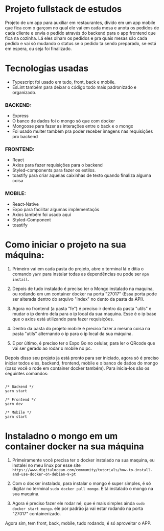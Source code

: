 # Projeto fullstack de estudos
Projeto de um app para auxiliar em restaurantes, divido em um app mobile que fica com o garçom no qual ele vai em cada mesa e anota os pedidos de cada cliente e envia o pedido através do backend para o app frontend que fica na cozinha. Lá eles olham os pedidos e pra quais mesas são cada pedido e vai só mudando o status se o pedido ta sendo preparado, se está em espera, ou seja foi finalizado.

# Tecnologias usadas
* Typescript foi usado em tudo, front, back e mobile.
* EsLint também para deixar o código todo mais padronizado e organizado.

### BACKEND:
* Express
* O banco de dados foi o mongo só que com docker 
* Mongoose para fazer as interações entre o back e o mongo
* Foi usado multer também pra poder receber imagens nas requisições pro backend


### FRONTEND:
* React
* Axios para fazer requisições para o backend
* Styled-components para fazer os estilos.
* toastify para criar aquelas caixinhas de texto quando finaliza alguma coisa

### MOBILE:
* React-Native
* Expo para facilitar algumas implementaçõs
* Axios também foi usado aqui
* Styled-Component
* toastify


# Como iniciar o projeto na sua máquina:
1. Primeiro vai em cada pasta do projeto, abre o terminal lá e ditia o comando `yarn` para instalar todas as dependências ou pode ser `npm install`.

2. Depois de tudo instalado é preciso ter o Mongo instalado na maquina, ou rodando em um container docker na porta "27017" (Essa porta pode ser alterada dentro do arquivo "index" no dento da pasta da API).

3. Agora no frontend (a pasta "fe") é preciso ir dentro da pasta "utils" e mudar o ip dentro dela para o ip local da sua maquina. Esse é o ip base que o axios está utilizando para fazer requisições. 

4. Dentro da pasta do projeto mobile é preciso fazer a mesma coisa na pasta "utils" alternando o ip para o ip local da sua máquina.

5. E por último, é preciso ter o Expo Go no celular, para ler o QRcode que vai ser gerado ao rodar o mobile no pc.

Depois disso seu projeto ja está pronto para ser iniciado, agora só é preciso iniciar todos eles, backend, frontend, mobile e o banco de dados do mongo (caso você o rode em container docker também).
Para inicia-los são os seguintes comandos:

~~~

/* Backend */
yarn start

/* Frontend */
yarn dev

/* Mobile */
yarn start

~~~


# Instaladno o mongo em um container docker na sua máquina
1. Primeiramente você precisa ter o docker instalado na sua maquina, eu instalei no meu linux por esse site `https://www.digitalocean.com/community/tutorials/how-to-install-and-use-docker-on-debian-9-pt`

2. Com o docker instalado, para instalar o mongo é super simples, é só digitar no terminal `sudo docker pull mongo`. E tá instalado o mongo na sua maquina. 

3. Agora é preciso fazer ele rodar né, que é mais simples ainda `sudo docker start mongo`. ele por padrão ja vai estar rodando  na porta "27017" containerizado.

Agora sim, tem front, back, mobile, tudo rodando, é só aproveitar o APP.
